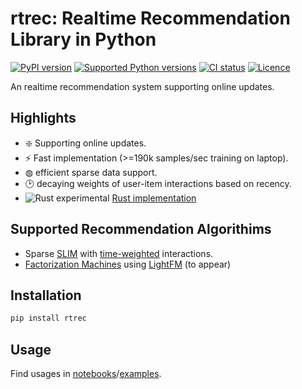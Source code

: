 rtrec: Realtime Recommendation Library in Python
================================================

[![PyPI version](https://img.shields.io/pypi/v/rtrec.svg?logo=pypi&logoColor=FFE873)](https://pypi.org/project/rtrec/)
[![Supported Python versions](https://img.shields.io/pypi/pyversions/rtrec.svg?logo=python&logoColor=FFE873)](https://pypi.org/project/rtrec/)
[![CI status](https://github.com/myui/rtrec/actions/workflows/ci.yml/badge.svg)](https://github.com/myui/rtrec/actions)
[![Licence](https://img.shields.io/github/license/myui/rtrec.svg)](LICENSE.txt)

An realtime recommendation system supporting online updates.

## Highlights

- ❇️ Supporting online updates.
- ⚡️ Fast implementation (>=190k samples/sec training on laptop).
- ◍ efficient sparse data support.
- 🕑 decaying weights of user-item interactions based on recency.
- ![Rust](https://avatars.githubusercontent.com/u/5430905?s=20&v=4) experimental [Rust implementation](https://github.com/myui/rtrec/tree/rust)

## Supported Recommendation Algorithims

- Sparse [SLIM](https://ieeexplore.ieee.org/document/6137254) with [time-weighted](https://dl.acm.org/doi/10.1145/1099554.1099689) interactions.
- [Factorization Machines](https://ieeexplore.ieee.org/document/5694074) using [LightFM](https://github.com/lyst/lightfm) (to appear)

## Installation

```bash
pip install rtrec
```

## Usage

Find usages in [notebooks](https://github.com/myui/rtrec/tree/main/notebooks)/[examples](https://github.com/myui/rtrec/tree/main/examples).
